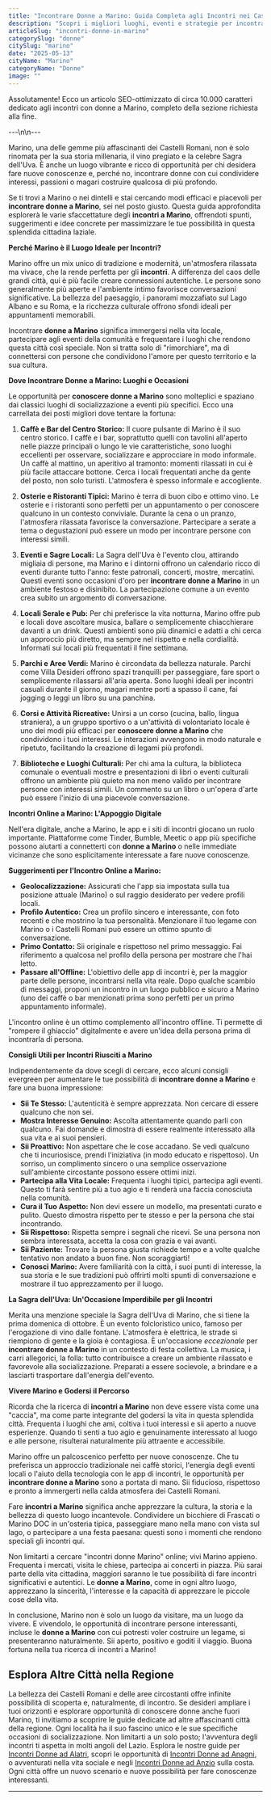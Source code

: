 ```yaml
---
title: "Incontrare Donne a Marino: Guida Completa agli Incontri nei Castelli Romani"
description: "Scopri i migliori luoghi, eventi e strategie per incontrare donne a Marino, la perla dei Castelli Romani. Consigli utili per appuntamenti riusciti e nuove conoscenze autentiche."
articleSlug: "incontri-donne-in-marino" 
categorySlug: "donne"
citySlug: "marino"
date: "2025-05-13"
cityName: "Marino"
categoryName: "Donne"
image: ""
---
```


Assolutamente! Ecco un articolo SEO-ottimizzato di circa 10.000 caratteri dedicato agli incontri con donne a Marino, completo della sezione richiesta alla fine.

---\n\n---

Marino, una delle gemme più affascinanti dei Castelli Romani, non è solo rinomata per la sua storia millenaria, il vino pregiato e la celebre Sagra dell'Uva. È anche un luogo vibrante e ricco di opportunità per chi desidera fare nuove conoscenze e, perché no, incontrare donne con cui condividere interessi, passioni o magari costruire qualcosa di più profondo.

Se ti trovi a Marino o nei dintelli e stai cercando modi efficaci e piacevoli per **incontrare donne a Marino**, sei nel posto giusto. Questa guida approfondita esplorerà le varie sfaccettature degli **incontri a Marino**, offrendoti spunti, suggerimenti e idee concrete per massimizzare le tue possibilità in questa splendida cittadina laziale.

**Perché Marino è il Luogo Ideale per Incontri?**

Marino offre un mix unico di tradizione e modernità, un'atmosfera rilassata ma vivace, che la rende perfetta per gli **incontri**. A differenza del caos delle grandi città, qui è più facile creare connessioni autentiche. Le persone sono generalmente più aperte e l'ambiente intimo favorisce conversazioni significative. La bellezza del paesaggio, i panorami mozzafiato sul Lago Albano e su Roma, e la ricchezza culturale offrono sfondi ideali per appuntamenti memorabili.

Incontrare **donne a Marino** significa immergersi nella vita locale, partecipare agli eventi della comunità e frequentare i luoghi che rendono questa città così speciale. Non si tratta solo di "rimorchiare", ma di connettersi con persone che condividono l'amore per questo territorio e la sua cultura.

**Dove Incontrare Donne a Marino: Luoghi e Occasioni**

Le opportunità per **conoscere donne a Marino** sono molteplici e spaziano dai classici luoghi di socializzazione a eventi più specifici. Ecco una carrellata dei posti migliori dove tentare la fortuna:

1.  **Caffè e Bar del Centro Storico:** Il cuore pulsante di Marino è il suo centro storico. I caffè e i bar, soprattutto quelli con tavolini all'aperto nelle piazze principali o lungo le vie caratteristiche, sono luoghi eccellenti per osservare, socializzare e approcciare in modo informale. Un caffè al mattino, un aperitivo al tramonto: momenti rilassati in cui è più facile attaccare bottone. Cerca i locali frequentati anche da gente del posto, non solo turisti. L'atmosfera è spesso informale e accogliente.

2.  **Osterie e Ristoranti Tipici:** Marino è terra di buon cibo e ottimo vino. Le osterie e i ristoranti sono perfetti per un appuntamento o per conoscere qualcuno in un contesto conviviale. Durante la cena o un pranzo, l'atmosfera rilassata favorisce la conversazione. Partecipare a serate a tema o degustazioni può essere un modo per incontrare persone con interessi simili.

3.  **Eventi e Sagre Locali:** La Sagra dell'Uva è l'evento clou, attirando migliaia di persone, ma Marino e i dintorni offrono un calendario ricco di eventi durante tutto l'anno: feste patronali, concerti, mostre, mercatini. Questi eventi sono occasioni d'oro per **incontrare donne a Marino** in un ambiente festoso e disinibito. La partecipazione comune a un evento crea subito un argomento di conversazione.

4.  **Locali Serale e Pub:** Per chi preferisce la vita notturna, Marino offre pub e locali dove ascoltare musica, ballare o semplicemente chiacchierare davanti a un drink. Questi ambienti sono più dinamici e adatti a chi cerca un approccio più diretto, ma sempre nel rispetto e nella cordialità. Informati sui locali più frequentati il fine settimana.

5.  **Parchi e Aree Verdi:** Marino è circondata da bellezza naturale. Parchi come Villa Desideri offrono spazi tranquilli per passeggiare, fare sport o semplicemente rilassarsi all'aria aperta. Sono luoghi ideali per incontri casuali durante il giorno, magari mentre porti a spasso il cane, fai jogging o leggi un libro su una panchina.

6.  **Corsi e Attività Ricreative:** Unirsi a un corso (cucina, ballo, lingua straniera), a un gruppo sportivo o a un'attività di volontariato locale è uno dei modi più efficaci per **conoscere donne a Marino** che condividono i tuoi interessi. Le interazioni avvengono in modo naturale e ripetuto, facilitando la creazione di legami più profondi.

7.  **Biblioteche e Luoghi Culturali:** Per chi ama la cultura, la biblioteca comunale o eventuali mostre e presentazioni di libri o eventi culturali offrono un ambiente più quieto ma non meno valido per incontrare persone con interessi simili. Un commento su un libro o un'opera d'arte può essere l'inizio di una piacevole conversazione.

**Incontri Online a Marino: L'Appoggio Digitale**

Nell'era digitale, anche a Marino, le app e i siti di incontri giocano un ruolo importante. Piattaforme come Tinder, Bumble, Meetic o app più specifiche possono aiutarti a connetterti con **donne a Marino** o nelle immediate vicinanze che sono esplicitamente interessate a fare nuove conoscenze.

**Suggerimenti per l'Incontro Online a Marino:**

*   **Geolocalizzazione:** Assicurati che l'app sia impostata sulla tua posizione attuale (Marino) o sul raggio desiderato per vedere profili locali.
*   **Profilo Autentico:** Crea un profilo sincero e interessante, con foto recenti e che mostrino la tua personalità. Menzionare il tuo legame con Marino o i Castelli Romani può essere un ottimo spunto di conversazione.
*   **Primo Contatto:** Sii originale e rispettoso nel primo messaggio. Fai riferimento a qualcosa nel profilo della persona per mostrare che l'hai letto.
*   **Passare all'Offline:** L'obiettivo delle app di incontri è, per la maggior parte delle persone, incontrarsi nella vita reale. Dopo qualche scambio di messaggi, proponi un incontro in un luogo pubblico e sicuro a Marino (uno dei caffè o bar menzionati prima sono perfetti per un primo appuntamento informale).

L'incontro online è un ottimo complemento all'incontro offline. Ti permette di "rompere il ghiaccio" digitalmente e avere un'idea della persona prima di incontrarla di persona.

**Consigli Utili per Incontri Riusciti a Marino**

Indipendentemente da dove scegli di cercare, ecco alcuni consigli evergreen per aumentare le tue possibilità di **incontrare donne a Marino** e fare una buona impressione:

*   **Sii Te Stesso:** L'autenticità è sempre apprezzata. Non cercare di essere qualcuno che non sei.
*   **Mostra Interesse Genuino:** Ascolta attentamente quando parli con qualcuno. Fai domande e dimostra di essere realmente interessato alla sua vita e ai suoi pensieri.
*   **Sii Proattivo:** Non aspettare che le cose accadano. Se vedi qualcuno che ti incuriosisce, prendi l'iniziativa (in modo educato e rispettoso). Un sorriso, un complimento sincero o una semplice osservazione sull'ambiente circostante possono essere ottimi inizi.
*   **Partecipa alla Vita Locale:** Frequenta i luoghi tipici, partecipa agli eventi. Questo ti farà sentire più a tuo agio e ti renderà una faccia conosciuta nella comunità.
*   **Cura il Tuo Aspetto:** Non devi essere un modello, ma presentati curato e pulito. Questo dimostra rispetto per te stesso e per la persona che stai incontrando.
*   **Sii Rispettoso:** Rispetta sempre i segnali che ricevi. Se una persona non sembra interessata, accetta la cosa con grazia e vai avanti.
*   **Sii Paziente:** Trovare la persona giusta richiede tempo e a volte qualche tentativo non andato a buon fine. Non scoraggiarti!
*   **Conosci Marino:** Avere familiarità con la città, i suoi punti di interesse, la sua storia e le sue tradizioni può offrirti molti spunti di conversazione e mostrare il tuo apprezzamento per il luogo.

**La Sagra dell'Uva: Un'Occasione Imperdibile per gli Incontri**

Merita una menzione speciale la Sagra dell'Uva di Marino, che si tiene la prima domenica di ottobre. È un evento folcloristico unico, famoso per l'erogazione di vino dalle fontane. L'atmosfera è elettrica, le strade si riempiono di gente e la gioia è contagiosa. È un'occasione *eccezionale* per **incontrare donne a Marino** in un contesto di festa collettiva. La musica, i carri allegorici, la folla: tutto contribuisce a creare un ambiente rilassato e favorevole alla socializzazione. Preparati a essere socievole, a brindare e a lasciarti trasportare dall'energia dell'evento.

**Vivere Marino e Godersi il Percorso**

Ricorda che la ricerca di **incontri a Marino** non deve essere vista come una "caccia", ma come parte integrante del godersi la vita in questa splendida città. Frequenta i luoghi che ami, coltiva i tuoi interessi e sii aperto a nuove esperienze. Quando ti senti a tuo agio e genuinamente interessato al luogo e alle persone, risulterai naturalmente più attraente e accessibile.

Marino offre un palcoscenico perfetto per nuove conoscenze. Che tu preferisca un approccio tradizionale nei caffè storici, l'energia degli eventi locali o l'aiuto della tecnologia con le app di incontri, le opportunità per **incontrare donne a Marino** sono a portata di mano. Sii fiducioso, rispettoso e pronto a immergerti nella calda atmosfera dei Castelli Romani.

Fare **incontri a Marino** significa anche apprezzare la cultura, la storia e la bellezza di questo luogo incantevole. Condividere un bicchiere di Frascati o Marino DOC in un'osteria tipica, passeggiare mano nella mano con vista sul lago, o partecipare a una festa paesana: questi sono i momenti che rendono speciali gli incontri qui.

Non limitarti a cercare "incontri donne Marino" online; vivi Marino appieno. Frequenta i mercati, visita le chiese, partecipa ai concerti in piazza. Più sarai parte della vita cittadina, maggiori saranno le tue possibilità di fare incontri significativi e autentici. Le **donne a Marino**, come in ogni altro luogo, apprezzano la sincerità, l'interesse e la capacità di apprezzare le piccole cose della vita.

In conclusione, Marino non è solo un luogo da visitare, ma un luogo da vivere. E vivendolo, le opportunità di incontrare persone interessanti, incluse le **donne a Marino** con cui potresti voler costruire un legame, si presenteranno naturalmente. Sii aperto, positivo e goditi il viaggio. Buona fortuna nella tua ricerca di incontri a Marino!

## Esplora Altre Città nella Regione

La bellezza dei Castelli Romani e delle aree circostanti offre infinite possibilità di scoperta e, naturalmente, di incontro. Se desideri ampliare i tuoi orizzonti e esplorare opportunità di conoscere donne anche fuori Marino, ti invitiamo a scoprire le guide dedicate ad altre affascinanti città della regione. Ogni località ha il suo fascino unico e le sue specifiche occasioni di socializzazione. Non limitarti a un solo posto; l'avventura degli incontri ti aspetta in molti angoli del Lazio. Esplora le nostre guide per [Incontri Donne ad Alatri](/alatri/donne/incontri-donne-in-alatri), scopri le opportunità di [Incontri Donne ad Anagni](/anagni/donne/incontri-donne-in-anagni), o avventurati nella vita sociale e negli [Incontri Donne ad Anzio](/anzio/donne/incontri-donne-in-anzio) sulla costa. Ogni città offre un nuovo scenario e nuove possibilità per fare conoscenze interessanti.

---
